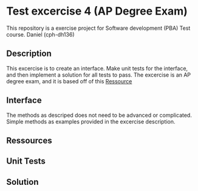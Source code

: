 # Test excercise 4 (AP Degree Exam)
This repository is a exercise project for Software development (PBA) Test course. Daniel (cph-dh136)

## Description
This excercise is to create an interface. Make unit tests for the interface, and then implement a solution for all tests to pass. The excercise is an AP degree exam, and it is based off of this [Ressource](First_Semester_Eksam.pdf)

## Interface
The methods as descriped does not need to be advanced or complicated. Simple methods as examples provided in the excercise description.

## Ressources

## Unit Tests

## Solution

